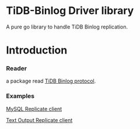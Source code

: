 # TiDB-Binlog Driver library

A pure go library to handle TiDB Binlog replication.

# Introduction

### Reader 

a package read [TiDB Binlog protocol](../binlog_proto).

### Examples

[MySQL Replicate client](./example/mysql)

[Text Output Replicate client](./example/print)